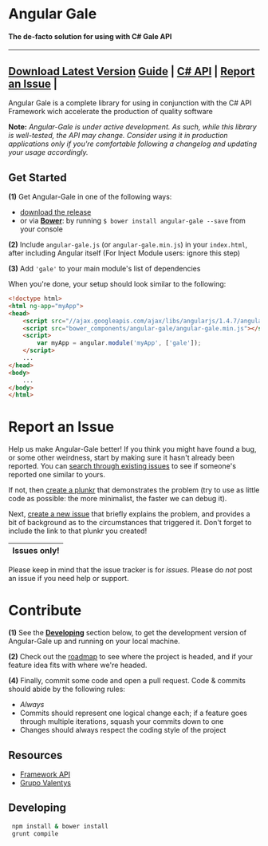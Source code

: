 # Angular Gale

#### The de-facto solution for using with C# Gale API
---
**[Download Latest Version](https://github.com/dmunozgaete/Angular-Gale/blob/master/dist/angular-gale.js)**
**[Guide](https://angular-gale.azurewebsites.net) |**
**[C# API](https://gale.azurewebsites.net) |**
**[Report an Issue](https://github.com/dmunozgaete/Angular-Gale/blob/master/README.md#report-an-issue) |**
---

Angular Gale is a complete library for using in conjunction with 
the C# API Framework wich accelerate the production of quality software

**Note:** *Angular-Gale is under active development. As such, while this library is well-tested, the API may change. Consider using it in production applications only if you're comfortable following a changelog and updating your usage accordingly.*


## Get Started

**(1)** Get Angular-Gale in one of the following ways:
 - [download the release](https://github.com/dmunozgaete/Angular-Gale/releases/tag/v1.0.0-rc.1)
 - or via **[Bower](http://bower.io/)**: by running `$ bower install angular-gale --save` from your console

**(2)** Include `angular-gale.js` (or `angular-gale.min.js`) in your `index.html`, after including Angular itself (For Inject Module users: ignore this step)

**(3)** Add `'gale'` to your main module's list of dependencies

When you're done, your setup should look similar to the following:

>
```html
<!doctype html>
<html ng-app="myApp">
<head>
    <script src="//ajax.googleapis.com/ajax/libs/angularjs/1.4.7/angular.min.js"></script>
    <script src="bower_components/angular-gale/angular-gale.min.js"></script>
    <script>
        var myApp = angular.module('myApp', ['gale']);
    </script>
    ...
</head>
<body>
    ...
</body>
</html>
```

# Report an Issue

Help us make Angular-Gale better! If you think you might have found a bug, or some other weirdness, start by making sure
it hasn't already been reported. You can [search through existing issues](https://github.com/dmunozgaete/Angular-Gale/issues?q=is%3Aopen+is%3Aissue)
to see if someone's reported one similar to yours.

If not, then [create a plunkr](http://bit.ly/UIR-Plunk) that demonstrates the problem (try to use as little code
as possible: the more minimalist, the faster we can debug it).

Next, [create a new issue](https://github.com/dmunozgaete/Angular-Gale/issues/new) that briefly explains the problem,
and provides a bit of background as to the circumstances that triggered it. Don't forget to include the link to
that plunkr you created!

Issues only! |
-------------|
Please keep in mind that the issue tracker is for *issues*. Please do *not* post an issue if you need help or support. 

# Contribute

**(1)** See the **[Developing](#developing)** section below, to get the development version of Angular-Gale up and running on your local machine.

**(2)** Check out the [roadmap](https://github.com/dmunozgaete/Angular-Gale/milestones) to see where the project is headed, and if your feature idea fits with where we're headed.

**(4)** Finally, commit some code and open a pull request. Code & commits should abide by the following rules:

- *Always*
- Commits should represent one logical change each; if a feature goes through multiple iterations, squash your commits down to one
- Changes should always respect the coding style of the project

## Resources 

- [Framework API](http://gale.azurewebsites.net/)
- [Grupo Valentys](http://www.valentys.com)

## Developing

```bash
 npm install & bower install
 grunt compile
```
